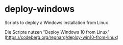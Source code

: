 # deploy-windows
Scripts to deploy a Windows installation from Linux

Die Scripte nutzen "Deploy Windows 10 from Linux" (https://codeberg.org/regnarg/deploy-win10-from-linux)

